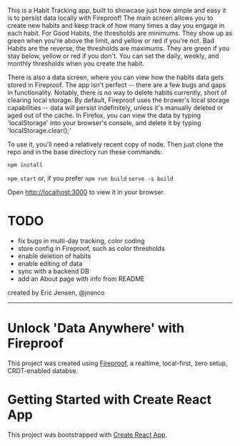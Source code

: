 
This is a Habit Tracking app, built to showcase just how simple and easy it is to persist data locally with Fireproof! The main screen allows you to create new habits and keep track of how many times a day you engage in each habit. For Good Habits, the thresholds are minimums. They show up as green when you're above the limit, and yellow or red if you're not. Bad Habits are the reverse, the thresholds are maximums. They are green if you stay below, yellow or red if you don't. You can set the daily, weekly, and monthly thresholds when you create the habit. 

There is also a data screen, where you can view how the habits data gets stored in Fireproof. The app isn't perfect -- there are a few bugs and gaps in functionality. Notably, there is no way to delete habits currently, short of clearing local storage. By default, Fireproof uses the brower's local storage capabilities -- data will persist indefinitely, unless it's manually deleted or aged out of the cache. In Firefox, you can view the data by typing 'localStorage' into your browser's console, and delete it by typing 'localStorage.clear();'

To use it, you'll need a relatively recent copy of node. Then just clone the repo and in the base directory run these commands: 

`npm install`

`npm start`
or, if you prefer
`npm run build`
`serve -s build`

Open [http://localhost:3000](http://localhost:3000) to view it in your browser.

TODO
========
- fix bugs in multi-day tracking, color coding
- store config in Fireproof, such as color thresholds
- enable deletion of habits
- enable editing of data 
- sync with a backend DB
- add an About page with info from README

created by Eric Jensen, @jnsnco  


----------------
# Unlock 'Data Anywhere' with Fireproof

This project was created using [Fireproof](https://fireproof.storage/), a realtime, local-first, zero setup, CRDT-enabled databse. 

# Getting Started with Create React App

This project was bootstrapped with [Create React App](https://github.com/facebook/create-react-app).
